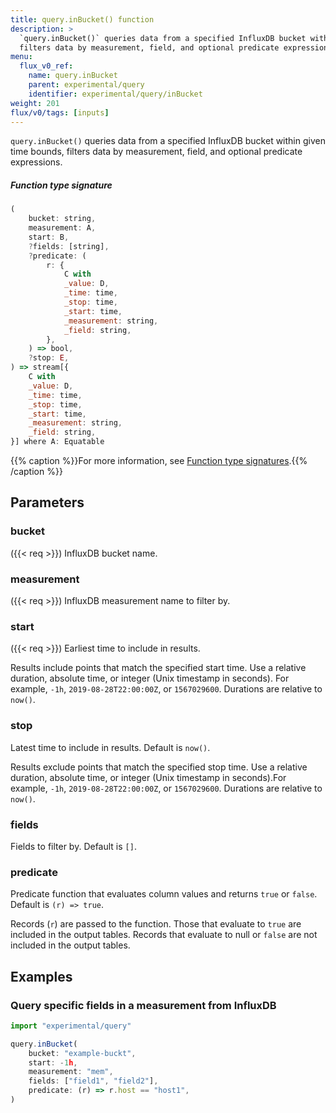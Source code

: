 ```yaml
---
title: query.inBucket() function
description: >
  `query.inBucket()` queries data from a specified InfluxDB bucket within given time bounds,
  filters data by measurement, field, and optional predicate expressions.
menu:
  flux_v0_ref:
    name: query.inBucket
    parent: experimental/query
    identifier: experimental/query/inBucket
weight: 201
flux/v0/tags: [inputs]
---
```


<!------------------------------------------------------------------------------

IMPORTANT: This page was generated from comments in the Flux source code. Any
edits made directly to this page will be overwritten the next time the
documentation is generated. 

To make updates to this documentation, update the function comments above the
function definition in the Flux source code:

https://github.com/influxdata/flux/blob/master/stdlib/experimental/query/from.flux#L133-L144

Contributing to Flux: https://github.com/influxdata/flux#contributing
Fluxdoc syntax: https://github.com/influxdata/flux/blob/master/docs/fluxdoc.md

------------------------------------------------------------------------------->

`query.inBucket()` queries data from a specified InfluxDB bucket within given time bounds,
filters data by measurement, field, and optional predicate expressions.



##### Function type signature

```js
(
    bucket: string,
    measurement: A,
    start: B,
    ?fields: [string],
    ?predicate: (
        r: {
            C with
            _value: D,
            _time: time,
            _stop: time,
            _start: time,
            _measurement: string,
            _field: string,
        },
    ) => bool,
    ?stop: E,
) => stream[{
    C with
    _value: D,
    _time: time,
    _stop: time,
    _start: time,
    _measurement: string,
    _field: string,
}] where A: Equatable
```

{{% caption %}}For more information, see [Function type signatures](/flux/v0/function-type-signatures/).{{% /caption %}}

## Parameters

### bucket
({{< req >}})
InfluxDB bucket name.



### measurement
({{< req >}})
InfluxDB measurement name to filter by.



### start
({{< req >}})
Earliest time to include in results.

Results include points that match the specified start time.
Use a relative duration, absolute time, or integer (Unix timestamp in seconds).
For example, `-1h`, `2019-08-28T22:00:00Z`, or `1567029600`.
Durations are relative to `now()`.

### stop

Latest time to include in results. Default is `now()`.

Results exclude points that match the specified stop time.
Use a relative duration, absolute time, or integer (Unix timestamp in seconds).For example, `-1h`, `2019-08-28T22:00:00Z`, or `1567029600`.
Durations are relative to `now()`.

### fields

Fields to filter by. Default is `[]`.



### predicate

Predicate function that evaluates column values and returns `true` or `false`.
Default is `(r) => true`.

Records (`r`) are passed to the function.
Those that evaluate to `true` are included in the output tables.
Records that evaluate to null or `false` are not included in the output tables.


## Examples

### Query specific fields in a measurement from InfluxDB

```js
import "experimental/query"

query.inBucket(
    bucket: "example-buckt",
    start: -1h,
    measurement: "mem",
    fields: ["field1", "field2"],
    predicate: (r) => r.host == "host1",
)

```

